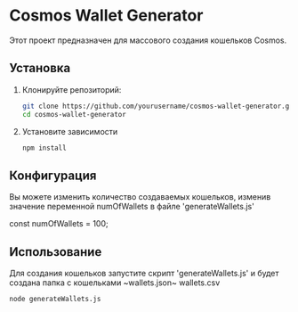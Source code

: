 # Cosmos Wallet Generator

Этот проект предназначен для массового создания кошельков Cosmos.

## Установка

1. Клонируйте репозиторий:
   ```bash
   git clone https://github.com/yourusername/cosmos-wallet-generator.git
   cd cosmos-wallet-generator

2. Установите зависимости
   ```bash
   npm install
   
## Конфигурация
Вы можете изменить количество создаваемых кошельков, изменив значение переменной numOfWallets в файле 'generateWallets.js'

const numOfWallets = 100;
    
## Использование 
Для создания кошельков запустите скрипт 'generateWallets.js' и будет создана папка с кошельками ~wallets.json~  wallets.csv
  ```bash
node generateWallets.js
